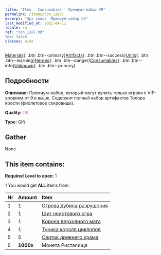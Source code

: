 ```yaml
---
title: "Item - Consumables - Премиум-набор V9"
permalink: /Items/con_1287/
excerpt: "Эра хаоса  Премиум-набор V9"
last_modified_at: 2021-04-11
locale: ru
ref: "con_1287.md"
toc: false
classes: wide
---
```

 [Materials](/ru/Items/){: .btn .btn--primary}[Artifacts](/ru/Items/Artifacts/){: .btn .btn--success}[Units](/ru/Items/Units/){: .btn .btn--warning}[Heroes](/ru/Items/Heroes/){: .btn .btn--danger}[Consumables](/ru/Items/Consumables/){: .btn .btn--info}[Unknown](/ru/Items/Unknown/){: .btn .btn--primary}

## Подробности
 **Описание:** Премиум-набор, который могут купить только игроки с VIP-уровнем от 9 и выше. Содержит полный набор артефактов Топора ярости (фиолетовое сокровище).

 **Quality:** <span style="color: #DA70D6">OK</span>

 **Type:** Gift

## Gather

  None

## This item contains:

 **Required Level to open:** 1

 1 You would get **ALL** items  from:

  | Nr | Amount |     Item    |
  |:---|:-------|:------------|
  | 1 | 1 | [Огрова дубина разрушения](/ru/Items/art_125/) | 
  | 2 | 1 | [Щит неистового огра](/ru/Items/art_126/) | 
  | 3 | 1 | [Корона верховного мага](/ru/Items/art_127/) | 
  | 4 | 1 | [Туника короля циклопов](/ru/Items/art_128/) | 
  | 5 | 5 | [Свиток древнего храма](/ru/Items/con_697/) | 
  | 6 |  **1000x** | Монета Ристалища |  | 
